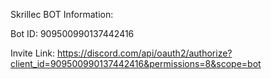 Skrillec BOT Information:

Bot ID: 909500990137442416

Invite Link:
https://discord.com/api/oauth2/authorize?client_id=909500990137442416&permissions=8&scope=bot